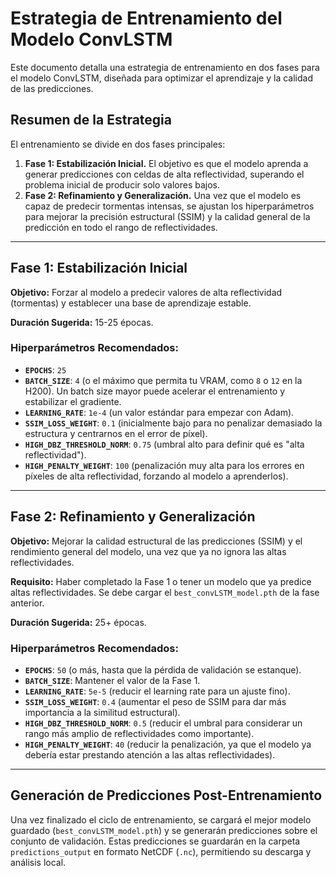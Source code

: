 # Estrategia de Entrenamiento del Modelo ConvLSTM

Este documento detalla una estrategia de entrenamiento en dos fases para el modelo ConvLSTM, diseñada para optimizar el aprendizaje y la calidad de las predicciones.

## Resumen de la Estrategia

El entrenamiento se divide en dos fases principales:

1.  **Fase 1: Estabilización Inicial.** El objetivo es que el modelo aprenda a generar predicciones con celdas de alta reflectividad, superando el problema inicial de producir solo valores bajos.
2.  **Fase 2: Refinamiento y Generalización.** Una vez que el modelo es capaz de predecir tormentas intensas, se ajustan los hiperparámetros para mejorar la precisión estructural (SSIM) y la calidad general de la predicción en todo el rango de reflectividades.

---

## Fase 1: Estabilización Inicial

**Objetivo:** Forzar al modelo a predecir valores de alta reflectividad (tormentas) y establecer una base de aprendizaje estable.

**Duración Sugerida:** 15-25 épocas.

### Hiperparámetros Recomendados:

*   **`EPOCHS`**: `25`
*   **`BATCH_SIZE`**: `4` (o el máximo que permita tu VRAM, como `8` o `12` en la H200). Un batch size mayor puede acelerar el entrenamiento y estabilizar el gradiente.
*   **`LEARNING_RATE`**: `1e-4` (un valor estándar para empezar con Adam).
*   **`SSIM_LOSS_WEIGHT`**: `0.1` (inicialmente bajo para no penalizar demasiado la estructura y centrarnos en el error de píxel).
*   **`HIGH_DBZ_THRESHOLD_NORM`**: `0.75` (umbral alto para definir qué es "alta reflectividad").
*   **`HIGH_PENALTY_WEIGHT`**: `100` (penalización muy alta para los errores en píxeles de alta reflectividad, forzando al modelo a aprenderlos).

---

## Fase 2: Refinamiento y Generalización

**Objetivo:** Mejorar la calidad estructural de las predicciones (SSIM) y el rendimiento general del modelo, una vez que ya no ignora las altas reflectividades.

**Requisito:** Haber completado la Fase 1 o tener un modelo que ya predice altas reflectividades. Se debe cargar el `best_convLSTM_model.pth` de la fase anterior.

**Duración Sugerida:** 25+ épocas.

### Hiperparámetros Recomendados:

*   **`EPOCHS`**: `50` (o más, hasta que la pérdida de validación se estanque).
*   **`BATCH_SIZE`**: Mantener el valor de la Fase 1.
*   **`LEARNING_RATE`**: `5e-5` (reducir el learning rate para un ajuste fino).
*   **`SSIM_LOSS_WEIGHT`**: `0.4` (aumentar el peso de SSIM para dar más importancia a la similitud estructural).
*   **`HIGH_DBZ_THRESHOLD_NORM`**: `0.5` (reducir el umbral para considerar un rango más amplio de reflectividades como importante).
*   **`HIGH_PENALTY_WEIGHT`**: `40` (reducir la penalización, ya que el modelo ya debería estar prestando atención a las altas reflectividades).

---

## Generación de Predicciones Post-Entrenamiento

Una vez finalizado el ciclo de entrenamiento, se cargará el mejor modelo guardado (`best_convLSTM_model.pth`) y se generarán predicciones sobre el conjunto de validación. Estas predicciones se guardarán en la carpeta `predictions_output` en formato NetCDF (`.nc`), permitiendo su descarga y análisis local.
